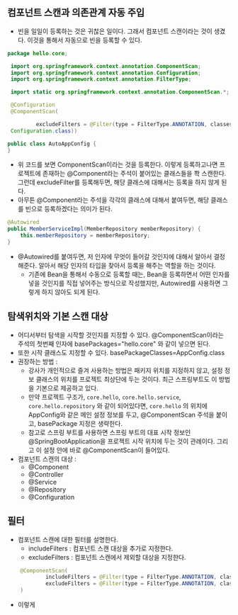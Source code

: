 ## 컴포넌트 스캔과 의존관계 자동 주입 

- 빈을 일일이 등록하는 것은 귀찮은 일이다. 그래서 컴포넌트 스캔이라는 것이 생겼다. 이것을 통해서 자동으로 빈을 등록할 수 있다. 


```java
package hello.core;

 import org.springframework.context.annotation.ComponentScan;
 import org.springframework.context.annotation.Configuration;
 import org.springframework.context.annotation.FilterType;

 import static org.springframework.context.annotation.ComponentScan.*;

 @Configuration
 @ComponentScan(

         excludeFilters = @Filter(type = FilterType.ANNOTATION, classes =
 Configuration.class))

public class AutoAppConfig {
}
```

- 위 코드를 보면 ComponentScan이라는 것을 등록한다. 이렇게 등록하고나면 프로젝트에 존재하는 @Component라는 주석이 붙어있는 클래스들을 쫙 스캔한다. 그런데 excludeFilter를 등록해두면, 해당 클래스에 대해서는 등록을 하지 않게 된다. 
- 아무튼 @Component라는 주석을 각각의 클래스에 대해서 붙여두면, 해당 클래스를 빈으로 등록하겠다는 의미가 된다. 

```java
@Autowired
public MemberServiceImpl(MemberRepository memberRepository) {
	this.memberRepository = memberRepository;
}
```
- @Autowired를 붙여두면, 저 인자에 무엇이 들어갈 것인지에 대해서 알아서 결정해준다. 알아서 해당 인자의 타입을 찾아서 등록을 해주는 역할을 하는 것이다. 
	- 기존에 Bean을 통해서 수동으로 등록할 때는, Bean을 등록하면서 어떤 인자를 넣을 것인지를 직접 넣어주는 방식으로 작성했지만, Autowired를 사용하면 그렇게 하지 않아도 되게 된다. 


## 탐색위치와 기본 스캔 대상 

- 어디서부터 탐색을 시작할 것인지를 지정할 수 있다. @ComponentScan이라는 주석의 첫번째 인자에 basePackages="hello.core" 와 같이 넣으면 된다. 
- 또한 시작 클래스도 지정할 수 있다. basePackageClasses=AppConfig.class 
- 권장하는 방법 : 
	- 강사가 개인적으로 즐겨 사용하는 방법은 패키지 위치를 지정하지 않고, 설정 정보 클래스의 위치를 프로젝트 최상단에 두는 것이다. 최근 스프링부트도 이 방법을 기본으로 제공하고 있다. 
	- 만약 프로젝트 구조가, `core.hello`, `core.hello.service`, `core.hello.repository` 와 같이 되어있다면, `core.hello` 의 위치에 AppConfig와 같은 메인 설정 정보를 두고, @ComponentScan 주석을 붙이고, basePackage 지정은 생략한다. 
	- 참고로 스프링 부트를 사용하면 스프링 부트의 대표 시작 정보인 @SpringBootApplication을 프로젝트 시작 위치에 두는 것이 관례이다. 그리고 이 설정 안에 바로 @ComponentScan이 들어있다. 
- 컴포넌트 스캔의 대상 : 
	- @Component
	- @Controller 
	- @Service
	- @Repository 
	- @Configuration 

## 필터  

- 컴포넌트 스캔에 대한 필터를 설명한다. 
	- includeFilters : 컴포넌트 스캔 대상을 추가로 지정한다. 
	- excludeFilters : 컴포넌트 스캔에서 제외할 대상을 지정한다. 

```java
    @ComponentScan(
            includeFilters = @Filter(type = FilterType.ANNOTATION, classes = MyIncludeComponent.class),
            excludeFilters = @Filter(type = FilterType.ANNOTATION, classes = MyExcludeComponent.class)
    )
```

- 이렇게 

